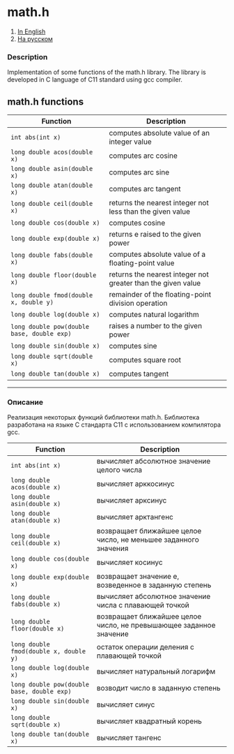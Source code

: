 # math.h
1. [In English](#description)
2. [На русском](#описание)
### Description
Implementation of some functions of the math.h library. The library is developed in C language of C11 standard using gcc compiler.

## math.h functions

| Function | Description |
| -------- | ----------- |
| `int abs(int x)` | computes absolute value of an integer value |
| `long double acos(double x)` | computes arc cosine |
| `long double asin(double x)` | computes arc sine |
| `long double atan(double x)` | computes arc tangent |
| `long double ceil(double x)` | returns the nearest integer not less than the given value |
| `long double cos(double x)` | computes cosine |
| `long double exp(double x)` | returns e raised to the given power |
| `long double fabs(double x)` | computes absolute value of a floating-point value |
| `long double floor(double x)` | returns the nearest integer not greater than the given value |
| `long double fmod(double x, double y)` | remainder of the floating-point division operation |
| `long double log(double x)` | computes natural logarithm |
| `long double pow(double base, double exp)` | raises a number to the given power |
| `long double sin(double x)` | computes sine |
| `long double sqrt(double x)` | computes square root |
| `long double tan(double x)` | computes tangent |
***

### Описание
Реализация некоторых функций библиотеки math.h. Библиотека разработана на языке C стандарта C11 с использованием компилятора gcc.

| Function | Description |
| -------- | ----------- |
| `int abs(int x)` | вычисляет абсолютное значение целого числа |
| `long double acos(double x)` | вычисляет арккосинус |
| `long double asin(double x)` | вычисляет арксинус |
| `long double atan(double x)` | вычисляет арктангенс |
| `long double ceil(double x)` | возвращает ближайшее целое число, не меньшее заданного значения |
| `long double cos(double x)` | вычисляет косинус |
| `long double exp(double x)` | возвращает значение e, возведенное в заданную степень |
| `long double fabs(double x)` | вычисляет абсолютное значение числа с плавающей точкой |
| `long double floor(double x)` | возвращает ближайшее целое число, не превышающее заданное значение |
| `long double fmod(double x, double y)` | остаток операции деления с плавающей точкой |
| `long double log(double x)` | вычисляет натуральный логарифм |
| `long double pow(double base, double exp)` | возводит число в заданную степень |
| `long double sin(double x)` | вычисляет синус |
| `long double sqrt(double x)` | вычисляет квадратный корень |
| `long double tan(double x)` | вычисляет тангенс |
